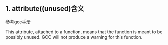## 1. __attribute__((unused)含义
 参考gcc手册
 
 This attribute, attached to a function, means that the function is meant to be possibly unused. GCC will not produce a warning for this function.
